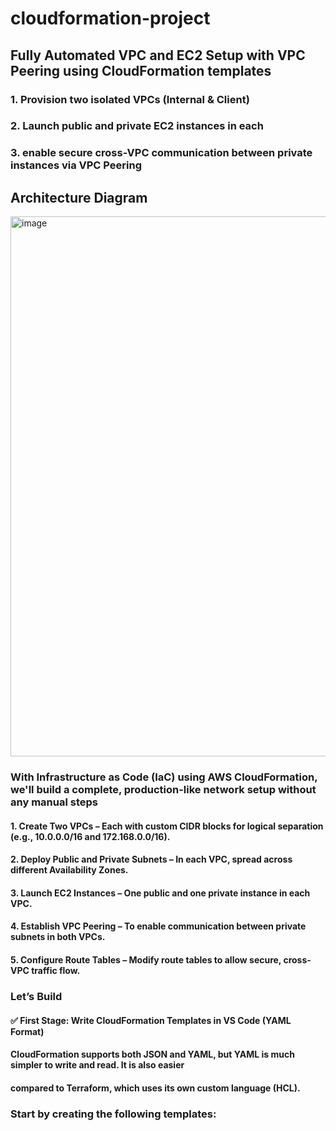 # cloudformation-project

## Fully Automated VPC and EC2 Setup with VPC Peering using CloudFormation templates

### 1. Provision two isolated VPCs (Internal & Client)
### 2. Launch public and private EC2 instances in each
### 3. enable secure cross-VPC communication between private instances via VPC Peering

## Architecture Diagram
<img width="1466" height="864" alt="image" src="https://github.com/user-attachments/assets/fa80a660-2a33-4687-b642-a546a6634834" />

### With Infrastructure as Code (IaC) using AWS CloudFormation, we'll build a complete, production-like network setup without any manual steps
#### 1. Create Two VPCs – Each with custom CIDR blocks for logical separation (e.g., 10.0.0.0/16 and 172.168.0.0/16).
#### 2. Deploy Public and Private Subnets – In each VPC, spread across different Availability Zones.
#### 3. Launch EC2 Instances – One public and one private instance in each VPC.
#### 4. Establish VPC Peering – To enable communication between private subnets in both VPCs.
#### 5. Configure Route Tables – Modify route tables to allow secure, cross-VPC traffic flow.

### Let’s Build
#### ✅ First Stage: Write CloudFormation Templates in VS Code (YAML Format)
#### CloudFormation supports both JSON and YAML, but YAML is much simpler to write and read. It is also easier
#### compared to Terraform, which uses its own custom language (HCL).

### Start by creating the following templates:

 
